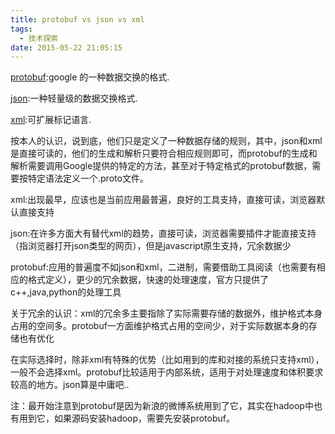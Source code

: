 ```yaml
---
title: protobuf vs json vs xml
tags:
  - 技术探索
date: 2015-05-22 21:05:15
---
```


[protobuf](https://developers.google.com/protocol-buffers/):google 的一种数据交换的格式.

[json](http://json.org/):一种轻量级的数据交换格式.

[xml](http://zh.wikipedia.org/wiki/XML):可扩展标记语言.

按本人的认识，说到底，他们只是定义了一种数据存储的规则，其中，json和xml是直接可读的，他们的生成和解析只要符合相应规则即可，而protobuf的生成和解析需要调用Google提供的特定的方法，甚至对于特定格式的protobuf数据，需要按特定语法定义一个.proto文件。

xml:出现最早，应该也是当前应用最普遍，良好的工具支持，直接可读，浏览器默认直接支持

json:在许多方面大有替代xml的趋势，直接可读，浏览器需要插件才能直接支持（指浏览器打开json类型的网页），但是javascript原生支持，冗余数据少

protobuf:应用的普遍度不如json和xml，二进制，需要借助工具阅读（也需要有相应的格式定义），更少的冗余数据，快速的处理速度，官方只提供了c++,java,python的处理工具

关于冗余的认识：xml的冗余多主要指除了实际需要存储的数据外，维护格式本身占用的空间多。protobuf一方面维护格式占用的空间少，对于实际数据本身的存储也有优化

在实际选择时，除非xml有特殊的优势（比如用到的库和对接的系统只支持xml），一般不会选择xml。protobuf比较适用于内部系统，适用于对处理速度和体积要求较高的地方。json算是中庸吧..

注：最开始注意到protobuf是因为新浪的微博系统用到了它，其实在hadoop中也有用到它，如果源码安装hadoop，需要先安装protobuf。
